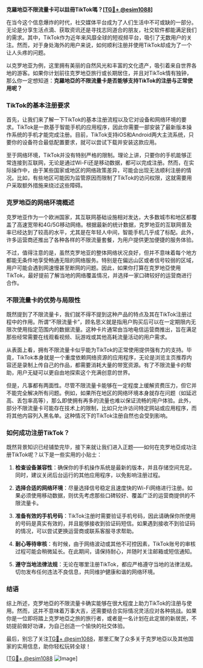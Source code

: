 **克羅地亞不限流量卡可以註冊TikTok嗎？[[TG💪+ @esim1088](https://t.me/s/esim1088)]**

在当今这个信息爆炸的时代，社交媒体平台成为了人们生活中不可或缺的一部分。无论是分享生活点滴、获取资讯还是寻找志同道合的朋友，社交软件都能满足我们的需求。其中，TikTok作为近年来风靡全球的短视频平台，吸引了无数用户的关注。然而，对于身处海外的用户来说，如何顺利注册并使用TikTok却成为了一个让人头疼的问题。

以克罗地亚为例，这里拥有美丽的自然风光和丰富的文化遗产，吸引着来自世界各地的游客。如果你计划前往克罗地亞旅行或长期居住，并且对TikTok情有独钟，那么你一定想知道：**克羅地亞的不限流量卡是否能够支持TikTok的注册与正常使用呢？**

### TikTok的基本注册要求

首先，让我们来了解一下TikTok的基本注册流程以及它对设备和网络环境的要求。TikTok是一款基于智能手机的应用程序，因此你需要一部安装了最新版本操作系统的手机才能完成注册。目前，TikTok支持iOS和Android两大主流系统，只要你的设备符合最低配置要求，就可以尝试下载并安装这款应用。

至于网络环境，TikTok并没有特别严格的限制。理论上讲，只要你的手机能够正常连接到互联网，无论是通过Wi-Fi还是移动数据，都可以完成注册。然而，在实际操作中，由于某些国家或地区的网络政策差异，可能会出现无法顺利注册的情况。比如，有些地区可能因为监管原因而限制了TikTok的访问权限，这就需要用户采取额外措施来绕过这些障碍。

### 克罗地亞的网络环境概述

克罗地亚作为一个欧洲国家，其互联网基础设施相对发达，大多数城市和地区都覆盖了高速宽带和4G/5G移动网络。根据最新的统计数据，克罗地亚的互联网普及率已经达到了较高的水平，尤其是在年轻人中间，智能手机几乎成了标配。此外，许多运营商还推出了各种各样的不限流量套餐，为用户提供更加便捷的服务体验。

不过，值得注意的是，虽然克罗地亚的整体网络状况良好，但并不意味着每个地方都能无条件地享受畅通无阻的网络服务。特别是在偏远山区或者信号较弱的区域，用户可能会遇到网速慢甚至断网的问题。因此，如果你打算在克罗地亞使用TikTok，最好提前了解当地的网络覆盖情况，并选择一家口碑较好的运营商进行合作。

### 不限流量卡的优势与局限性

既然提到了不限流量卡，我们就不得不提到这种产品的特点及其在TikTok注册过程中的作用。所谓“不限流量卡”，顾名思义就是指用户购买后可以在一定期限内无限次使用指定范围内的数据流量。这种卡片通常由当地电信运营商推出，旨在满足那些经常需要在线观看视频、玩游戏或其他高耗流量活动的用户需求。

从表面上看，拥有不限流量卡似乎能为TikTok的正常使用提供强有力的支持。毕竟，TikTok本身就是一个重度依赖网络资源的应用程序，无论是浏览主页推荐内容还是录制上传自己的作品，都需要消耗大量的带宽资源。有了不限流量卡的帮助，用户无疑可以更自由地探索这个充满创意的世界。

但是，凡事都有两面性。尽管不限流量卡能够在一定程度上缓解资费压力，但它并不能完全解决所有问题。例如，如果所在地区的网络环境本身就存在问题（如延迟高、丢包率高等），那么即使拥有再多的流量也难以保证流畅的用户体验。此外，部分不限流量卡可能存在技术上的限制，比如只允许访问特定网站或应用程序，而将其他内容列入黑名单。这种情况下的TikTok注册自然也会受到影响。

### 如何成功注册TikTok？

既然背景知识已经铺垫完毕，接下来就让我们进入正题——如何在克罗地亞成功注册TikTok呢？以下是一些实用的小贴士：

1. **检查设备兼容性**：确保你的手机操作系统是最新的版本，并且存储空间充足。同时，建议关闭后台运行的其他应用程序，以免影响注册过程。
   
2. **选择合适的网络环境**：尽量选择信号稳定且速度快的Wi-Fi网络进行注册。如果必须使用移动数据，则优先考虑那些口碑较好、覆盖广泛的运营商提供的不限流量卡。

3. **准备有效的手机号码**：TikTok注册时需要验证手机号码，因此请确保你所使用的号码是真实有效的，并且能够接收到验证码短信。如果遇到接收不到验证码的情况，可以尝试更换运营商或联系客服寻求帮助。

4. **耐心等待审核**：有时候，由于网络波动或其他不可控因素，TikTok账号的审核过程可能会稍微延长。在此期间，请保持耐心，并随时关注邮箱或短信通知。

5. **遵守当地法律法规**：无论在哪里注册TikTok，都应严格遵守当地的法律法规。切勿发布任何违法不良信息，共同维护健康和谐的网络环境。

### 结语

综上所述，克罗地亞的不限流量卡确实能够在很大程度上助力TikTok的注册与使用。然而，这并不意味着万事大吉，还需要结合实际情况灵活应对各种挑战。如果你是一位即将踏上克罗地亞之旅的旅行者，或者是一名计划在此定居的新居民，不妨提前做好功课，为自己创造一个愉快的社交体验。

最后，别忘了关注[TG💪+ @esim1088](https://t.me/s/esim1088)，那里汇聚了众多关于克罗地亞以及其他国家的实用信息，助你轻松玩转全球！

[[TG💪+ @esim1088](https://t.me/s/esim1088) ![Image](https://i.postimg.cc/4NQfJmqS/Snipaste-2025-05-13-00-14-12.png)]
